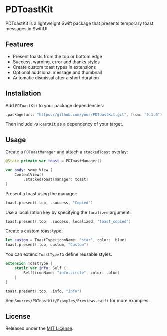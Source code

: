 # PDToastKit

PDToastKit is a lightweight Swift package that presents temporary toast messages in SwiftUI.

## Features

- Present toasts from the top or bottom edge
 - Success, warning, error and thanks styles
 - Create custom toast types in extensions
- Optional additional message and thumbnail
- Automatic dismissal after a short duration

## Installation

Add `PDToastKit` to your package dependencies:

```swift
.package(url: "https://github.com/your/PDToastKit.git", from: "0.1.0")
```

Then include `PDToastKit` as a dependency of your target.

## Usage

Create a `PDToastManager` and attach a `stackedToast` overlay:

```swift
@State private var toast = PDToastManager()

var body: some View {
    ContentView()
        .stackedToast(manager: toast)
}
```

Present a toast using the manager:

```swift
toast.present(.top, .success, "Copied")
```

Use a localization key by specifying the `localized` argument:

```swift
toast.present(.top, .success, localized: "toast_copied")
```

Create a custom toast type:

```swift
let custom = ToastType(iconName: "star", color: .blue)
toast.present(.top, custom, "Custom")
```

You can extend `ToastType` to define reusable styles:

```swift
extension ToastType {
    static var info: Self {
        Self(iconName: "info.circle", color: .blue)
    }
}

toast.present(.top, .info, "Info")
```

See `Sources/PDToastKit/Examples/Previews.swift` for more examples.

## License

Released under the [MIT License](LICENSE).

